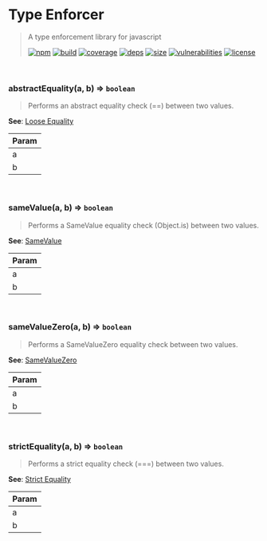 # Type Enforcer

> A type enforcement library for javascript
>
> [![npm][npm]][npm-url]
[![build][build]][build-url]
[![coverage][coverage]][coverage-url]
[![deps][deps]][deps-url]
[![size][size]][size-url]
[![vulnerabilities][vulnerabilities]][vulnerabilities-url]
[![license][license]][license-url]


<br><a name="abstractEquality"></a>

### abstractEquality(a, b) ⇒ <code>boolean</code>
> Performs an abstract equality check (==) between two values.

**See**: [Loose Equality](https://developer.mozilla.org/en-US/docs/Web/JavaScript/Equality_comparisons_and_sameness#Loose_equality_using)  

| Param |
| --- |
| a | 
| b | 


<br><a name="sameValue"></a>

### sameValue(a, b) ⇒ <code>boolean</code>
> Performs a SameValue equality check (Object.is) between two values.

**See**: [SameValue](https://developer.mozilla.org/en-US/docs/Web/JavaScript/Equality_comparisons_and_sameness#Same-value_equality)  

| Param |
| --- |
| a | 
| b | 


<br><a name="sameValueZero"></a>

### sameValueZero(a, b) ⇒ <code>boolean</code>
> Performs a SameValueZero equality check between two values.

**See**: [SameValueZero](https://developer.mozilla.org/en-US/docs/Web/JavaScript/Equality_comparisons_and_sameness#Same-value-zero_equality)  

| Param |
| --- |
| a | 
| b | 


<br><a name="strictEquality"></a>

### strictEquality(a, b) ⇒ <code>boolean</code>
> Performs a strict equality check (===) between two values.

**See**: [Strict Equality](https://developer.mozilla.org/en-US/docs/Web/JavaScript/Equality_comparisons_and_sameness#Strict_equality_using)  

| Param |
| --- |
| a | 
| b | 


[npm]: https://img.shields.io/npm/v/type-enforcer.svg
[npm-url]: https://npmjs.com/package/type-enforcer
[build]: https://travis-ci.org/DarrenPaulWright/type-enforcer.svg?branch&#x3D;master
[build-url]: https://travis-ci.org/DarrenPaulWright/type-enforcer
[coverage]: https://coveralls.io/repos/github/DarrenPaulWright/type-enforcer/badge.svg?branch&#x3D;master
[coverage-url]: https://coveralls.io/github/DarrenPaulWright/type-enforcer?branch&#x3D;master
[deps]: https://david-dm.org/darrenpaulwright/type-enforcer.svg
[deps-url]: https://david-dm.org/darrenpaulwright/type-enforcer
[size]: https://packagephobia.now.sh/badge?p&#x3D;type-enforcer
[size-url]: https://packagephobia.now.sh/result?p&#x3D;type-enforcer
[vulnerabilities]: https://snyk.io/test/github/DarrenPaulWright/type-enforcer/badge.svg?targetFile&#x3D;package.json
[vulnerabilities-url]: https://snyk.io/test/github/DarrenPaulWright/type-enforcer?targetFile&#x3D;package.json
[license]: https://img.shields.io/github/license/DarrenPaulWright/type-enforcer.svg
[license-url]: https://npmjs.com/package/type-enforcer/LICENSE.md
